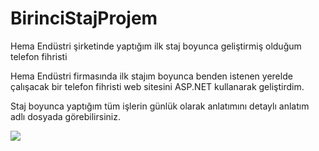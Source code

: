 # BirinciStajProjem
Hema Endüstri şirketinde yaptığım ilk staj boyunca geliştirmiş olduğum telefon fihristi

Hema Endüstri firmasında ilk stajım boyunca benden istenen yerelde çalışacak bir telefon fihristi web sitesini ASP.NET kullanarak geliştirdim.

Staj boyunca yaptığım tüm işlerin günlük olarak anlatımını detaylı anlatım adlı dosyada görebilirsiniz.

<a href="http://i.hizliresim.com/1EM5jY.jpg"><img src="http://i.hizliresim.com/1EM5jY.jpg"></a>
